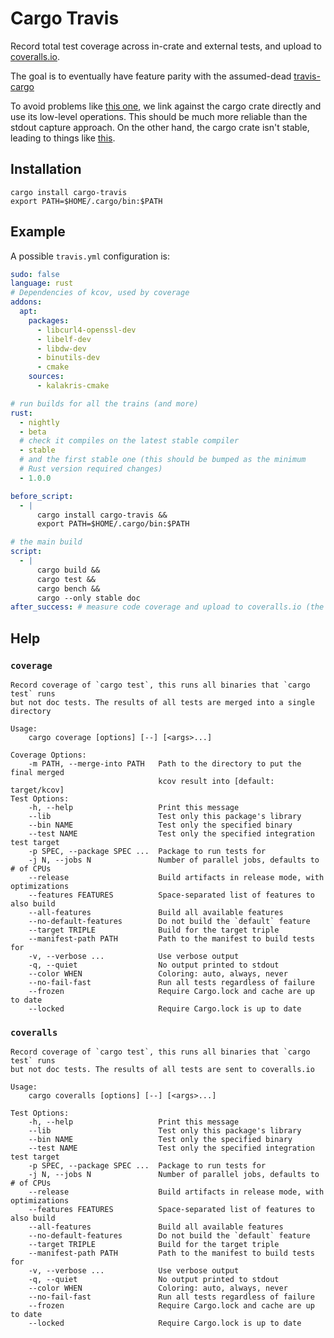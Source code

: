 # Cargo Travis

Record total test coverage across in-crate and external tests, and upload to [coveralls.io](https://coveralls.io).

The goal is to eventually have feature parity with the assumed-dead [travis-cargo](https://github.com/huonw/travis-cargo)

To avoid problems like [this one](https://github.com/huonw/travis-cargo/pull/55), we link against the cargo crate directly and use its low-level operations. This should be much more reliable than the stdout capture approach. On the other hand, the cargo crate isn't stable, leading to things like [this](https://github.com/roblabla/cargo-travis/issues/1).

## Installation

```
cargo install cargo-travis
export PATH=$HOME/.cargo/bin:$PATH
```

## Example

A possible `travis.yml` configuration is:

```yaml
sudo: false
language: rust
# Dependencies of kcov, used by coverage
addons:
  apt:
    packages:
      - libcurl4-openssl-dev
      - libelf-dev
      - libdw-dev
      - binutils-dev
      - cmake
    sources:
      - kalakris-cmake

# run builds for all the trains (and more)
rust:
  - nightly
  - beta
  # check it compiles on the latest stable compiler
  - stable
  # and the first stable one (this should be bumped as the minimum
  # Rust version required changes)
  - 1.0.0

before_script:
  - |
      cargo install cargo-travis &&
      export PATH=$HOME/.cargo/bin:$PATH

# the main build
script:
  - |
      cargo build &&
      cargo test &&
      cargo bench &&
      cargo --only stable doc
after_success: # measure code coverage and upload to coveralls.io (the verify # argument mitigates kcov crashes due to malformed debuginfo, at the # cost of some speed <https://github.com/huonw/travis-cargo/issues/12>) - cargo coveralls
```

## Help

### `coverage`

```
Record coverage of `cargo test`, this runs all binaries that `cargo test` runs
but not doc tests. The results of all tests are merged into a single directory

Usage:
    cargo coverage [options] [--] [<args>...]

Coverage Options:
    -m PATH, --merge-into PATH   Path to the directory to put the final merged
                                 kcov result into [default: target/kcov]
Test Options:
    -h, --help                   Print this message
    --lib                        Test only this package's library
    --bin NAME                   Test only the specified binary
    --test NAME                  Test only the specified integration test target
    -p SPEC, --package SPEC ...  Package to run tests for
    -j N, --jobs N               Number of parallel jobs, defaults to # of CPUs
    --release                    Build artifacts in release mode, with optimizations
    --features FEATURES          Space-separated list of features to also build
    --all-features               Build all available features
    --no-default-features        Do not build the `default` feature
    --target TRIPLE              Build for the target triple
    --manifest-path PATH         Path to the manifest to build tests for
    -v, --verbose ...            Use verbose output
    -q, --quiet                  No output printed to stdout
    --color WHEN                 Coloring: auto, always, never
    --no-fail-fast               Run all tests regardless of failure
    --frozen                     Require Cargo.lock and cache are up to date
    --locked                     Require Cargo.lock is up to date
```

### `coveralls`

```
Record coverage of `cargo test`, this runs all binaries that `cargo test` runs
but not doc tests. The results of all tests are sent to coveralls.io

Usage:
    cargo coveralls [options] [--] [<args>...]

Test Options:
    -h, --help                   Print this message
    --lib                        Test only this package's library
    --bin NAME                   Test only the specified binary
    --test NAME                  Test only the specified integration test target
    -p SPEC, --package SPEC ...  Package to run tests for
    -j N, --jobs N               Number of parallel jobs, defaults to # of CPUs
    --release                    Build artifacts in release mode, with optimizations
    --features FEATURES          Space-separated list of features to also build
    --all-features               Build all available features
    --no-default-features        Do not build the `default` feature
    --target TRIPLE              Build for the target triple
    --manifest-path PATH         Path to the manifest to build tests for
    -v, --verbose ...            Use verbose output
    -q, --quiet                  No output printed to stdout
    --color WHEN                 Coloring: auto, always, never
    --no-fail-fast               Run all tests regardless of failure
    --frozen                     Require Cargo.lock and cache are up to date
    --locked                     Require Cargo.lock is up to date
```
